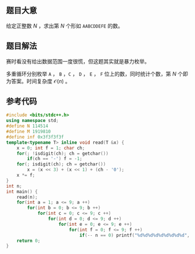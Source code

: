 ## 题目大意

给定正整数 $N$ ，求出第 $N$ 个形如 ```AABCDDEFE``` 的数。

## 题目解法

赛时看没有给出数据范围一度很慌，但这题其实就是暴力枚举。

多重循环分别枚举 ```A``` ， ```B``` ，```C``` ， ```D``` ， ```E``` ， ```F``` 位上的数，同时统计个数，第 $N$ 个即为答案。时间复杂度 $\mathcal{O}(n)$ 。

## 参考代码

```cpp
#include <bits/stdc++.h>
using namespace std;
#define N 114514
#define M 1919810
#define inf 0x3f3f3f3f
template<typename T> inline void read(T &x) {
    x = 0; int f = 1; char ch;
    for(; !isdigit(ch); ch = getchar())
        if(ch == '-') f = -1;
    for(; isdigit(ch); ch = getchar())
        x = (x << 3) + (x << 1) + (ch - '0');
    x *= f;
}
int n;
int main() {
    read(n);
    for(int a = 1; a <= 9; a ++)
        for(int b = 0; b <= 9; b ++)
            for(int c = 0; c <= 9; c ++)
                for(int d = 0; d <= 9; d ++)
                    for(int e = 0; e <= 9; e ++)
                        for(int f = 0; f <= 9; f ++) 
                            if(-- n == 0) printf("%d%d%d%d%d%d%d%d%d", a, a, b, c, d, d, e, f, e);
    return 0;
}
```
